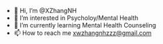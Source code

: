 - 👋 Hi, I’m @XZhangNH
- 👀 I’m interested in Psycholoy/Mental Health
- 🌱 I’m currently learning Mental Health Counseling
- 📫 How to reach me xwzhangnhzzz@gmail.com

<!---
XZhangNH/XZhangNH is a ✨ special ✨ repository because its `README.md` (this file) appears on your GitHub profile.
You can click the Preview link to take a look at your changes.
--->
